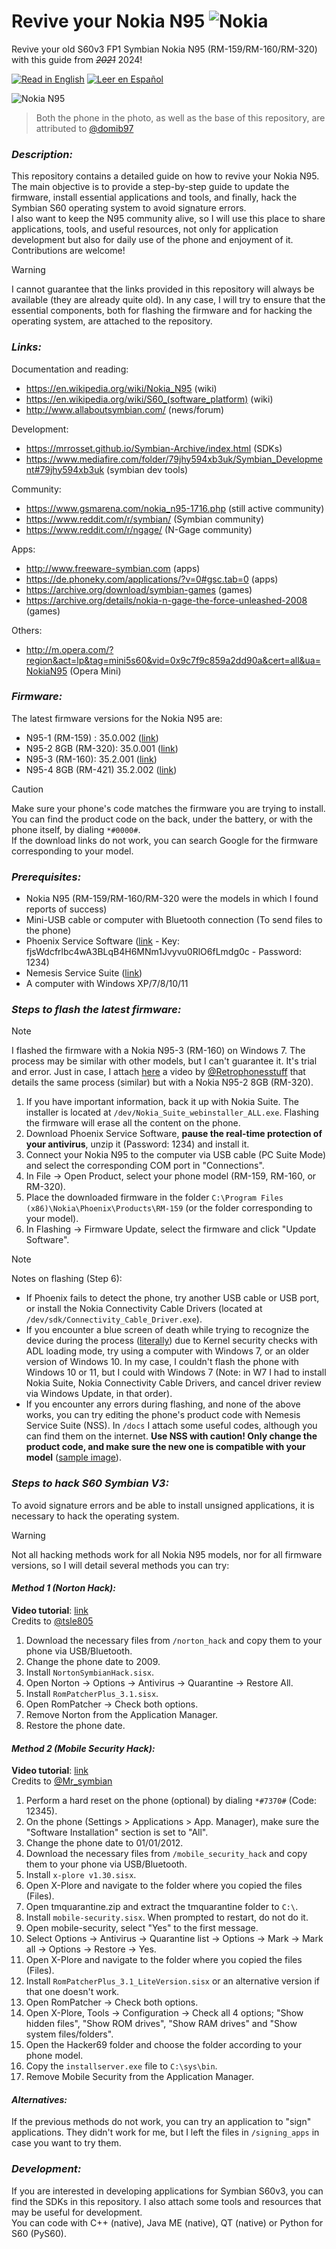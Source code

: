 # Revive your Nokia N95 ![Nokia](https://img.shields.io/badge/Nokia-%23124191.svg?style=for-the-badge&logo=nokia&logoColor=white)

Revive your old S60v3 FP1 Symbian Nokia N95 (RM-159/RM-160/RM-320) with this guide from _~~2021~~_ 2024!

[![Read in English](https://img.shields.io/badge/Read%20in-English-red)](README.md)
[![Leer en Español](https://img.shields.io/badge/Leer%20en-Español-yellow)](README.es.md)


![Nokia N95](https://user-images.githubusercontent.com/27629528/111556514-1a841600-878b-11eb-8063-5d8cac57c0eb.jpg)

> Both the phone in the photo, as well as the base of this repository, are attributed to [@domib97](https://github.com/domib97)

### **_Description:_**

This repository contains a detailed guide on how to revive your Nokia N95. The main objective is to provide a step-by-step guide to update the firmware, install essential applications and tools, and finally, hack the Symbian S60 operating system to avoid signature errors. <br>
I also want to keep the N95 community alive, so I will use this place to share applications, tools, and useful resources, not only for application development but also for daily use of the phone and enjoyment of it.<br>
Contributions are welcome!

> [!WARNING]
> I cannot guarantee that the links provided in this repository will always be available (they are already quite old). In any case, I will try to ensure that the essential components, both for flashing the firmware and for hacking the operating system, are attached to the repository.

### **_Links:_**

Documentation and reading:
- https://en.wikipedia.org/wiki/Nokia_N95 (wiki)
- https://en.wikipedia.org/wiki/S60_(software_platform) (wiki)
- http://www.allaboutsymbian.com/ (news/forum)

Development:
- https://mrrosset.github.io/Symbian-Archive/index.html (SDKs)
- https://www.mediafire.com/folder/79jhy594xb3uk/Symbian_Development#79jhy594xb3uk (symbian dev tools)

Community:
- https://www.gsmarena.com/nokia_n95-1716.php (still active community)
- https://www.reddit.com/r/symbian/ (Symbian community)
- https://www.reddit.com/r/ngage/ (N-Gage community)

Apps:
- http://www.freeware-symbian.com (apps)
- https://de.phoneky.com/applications/?v=0#gsc.tab=0 (apps)
- https://archive.org/download/symbian-games (games)
- https://archive.org/details/nokia-n-gage-the-force-unleashed-2008 (games)

Others:
- http://m.opera.com/?region&act=lp&tag=mini5s60&vid=0x9c7f9c859a2dd90a&cert=all&ua=NokiaN95 (Opera Mini)

### **_Firmware:_**

The latest firmware versions for the Nokia N95 are:
- N95-1 (RM-159) : 35.0.002 ([link](https://www.frendx.com/firmware/download-nokia-n95-rm-159-v35-0-002-stock-firmware-flash-file/))
- N95-2 8GB (RM-320): 35.0.001 ([link](https://www.frendx.com/firmware/download-nokia-n95-rm-320-v35-0-001-stock-firmware-flash-file/))
- N95-3 (RM-160): 35.2.001 ([link](https://www.frendx.com/firmware/download-nokia-n95-3-rm-160-v35-2-001-stock-firmware-flash-file/))
- N95-4 8GB (RM-421) 35.2.002 ([link](https://www.frendx.com/firmware/download-nokia-n95-rm-421-v20-2-005-stock-firmware-flash-file/))

> [!CAUTION]
> Make sure your phone's code matches the firmware you are trying to install. You can find the product code on the back, under the battery, or with the phone itself, by dialing `*#0000#`. <br> If the download links do not work, you can search Google for the firmware corresponding to your model.

### **_Prerequisites:_**

- Nokia N95 (RM-159/RM-160/RM-320 were the models in which I found reports of success)
- Mini-USB cable or computer with Bluetooth connection (To send files to the phone)
- Phoenix Service Software ([link](https://mega.nz/file/tpkEVIhT) - Key: fjsWdcfrlbc4wA3BLqB4H6MNm1Jvyvu0RlO6fLmdg0c - Password: 1234)
- Nemesis Service Suite ([link](https://archive.org/details/nemesis-service-nss))
- A computer with Windows XP/7/8/10/11

### **_Steps to flash the latest firmware:_**

> [!NOTE]
> I flashed the firmware with a Nokia N95-3 (RM-160) on Windows 7. The process may be similar with other models, but I can't guarantee it. It's trial and error. Just in case, I attach [here](https://www.youtube.com/watch?v=BOEaSA_fgTw&t=213s) a video by [@Retrophonesstuff](https://www.youtube.com/@Retrophonesstuff) that details the same process (similar) but with a Nokia N95-2 8GB (RM-320).

1. If you have important information, back it up with Nokia Suite. The installer is located at `/dev/Nokia_Suite_webinstaller_ALL.exe`. Flashing the firmware will erase all the content on the phone.
2. Download Phoenix Service Software, **pause the real-time protection of your antivirus**, unzip it (Password: 1234) and install it.
3. Connect your Nokia N95 to the computer via USB cable (PC Suite Mode) and select the corresponding COM port in "Connections".
4. In File -> Open Product, select your phone model (RM-159, RM-160, or RM-320).
5. Place the downloaded firmware in the folder `C:\Program Files (x86)\Nokia\Phoenix\Products\RM-159` (or the folder corresponding to your model).
6. In Flashing -> Firmware Update, select the firmware and click "Update Software".

> [!NOTE]
> Notes on flashing (Step 6):
> - If Phoenix fails to detect the phone, try another USB cable or USB port, or install the Nokia Connectivity Cable Drivers (located at `/dev/sdk/Connectivity_Cable_Driver.exe`).
> - If you encounter a blue screen of death while trying to recognize the device during the process ([literally](/images/bsod.jpg)) due to Kernel security checks with ADL loading mode, try using a computer with Windows 7, or an older version of Windows 10. In my case, I couldn't flash the phone with Windows 10 or 11, but I could with Windows 7 (Note: in W7 I had to install Nokia Suite, Nokia Connectivity Cable Drivers, and cancel driver review via Windows Update, in that order).
> - If you encounter any errors during flashing, and none of the above works, you can try editing the phone's product code with Nemesis Service Suite (NSS). In `/docs` I attach some useful codes, although you can find them on the internet. **Use NSS with caution! Only change the product code, and make sure the new one is compatible with your model** ([sample image](/images/nss.png)).


### **_Steps to hack S60 Symbian V3:_**

To avoid signature errors and be able to install unsigned applications, it is necessary to hack the operating system.

> [!WARNING]
> Not all hacking methods work for all Nokia N95 models, nor for all firmware versions, so I will detail several methods you can try:


#### **_Method 1 (Norton Hack):_**

**Video tutorial**: [link](https://www.youtube.com/watch?v=rttethei6xg)<br>
Credits to [@tsle805](https://www.youtube.com/@tsle805)

1. Download the necessary files from `/norton_hack` and copy them to your phone via USB/Bluetooth.
2. Change the phone date to 2009.
3. Install `NortonSymbianHack.sisx`.
4. Open Norton -> Options -> Antivirus -> Quarantine -> Restore All.
5. Install `RomPatcherPlus_3.1.sisx`.
6. Open RomPatcher -> Check both options.
7. Remove Norton from the Application Manager.
8. Restore the phone date.

#### **_Method 2 (Mobile Security Hack):_**

**Video tutorial**: [link](https://www.youtube.com/watch?v=UJJICzbk3TA)<br>
Credits to [@Mr_symbian](https://www.youtube.com/@Mr_symbian)

1. Perform a hard reset on the phone (optional) by dialing `*#7370#` (Code: 12345).
2. On the phone (Settings > Applications > App. Manager), make sure the "Software Installation" section is set to "All".
3. Change the phone date to 01/01/2012.
4. Download the necessary files from `/mobile_security_hack` and copy them to your phone via USB/Bluetooth.
5. Install `x-plore v1.30.sisx`.
6. Open X-Plore and navigate to the folder where you copied the files (Files).
7. Open tmquarantine.zip and extract the tmquarantine folder to `C:\`.
8. Install `mobile-security.sisx`. When prompted to restart, do not do it.
9. Open mobile-security, select "Yes" to the first message.
10. Select Options -> Antivirus -> Quarantine list -> Options -> Mark -> Mark all -> Options -> Restore -> Yes.
11. Open X-Plore and navigate to the folder where you copied the files (Files).
12. Install `RomPatcherPlus_3.1_LiteVersion.sisx` or an alternative version if that one doesn't work.
13. Open RomPatcher -> Check both options.
14. Open X-Plore, Tools -> Configuration -> Check all 4 options; "Show hidden files", "Show ROM drives", "Show RAM drives" and "Show system files/folders".
15. Open the Hacker69 folder and choose the folder according to your phone model.
16. Copy the `installserver.exe` file to `C:\sys\bin`.
17. Remove Mobile Security from the Application Manager.

#### **_Alternatives:_**

If the previous methods do not work, you can try an application to "sign" applications. They didn't work for me, but I left the files in `/signing_apps` in case you want to try them.

### **_Development:_**

If you are interested in developing applications for Symbian S60v3, you can find the SDKs in this repository. I also attach some tools and resources that may be useful for development. <br>
You can code with C++ (native), Java ME (native), QT (native) or Python for S60 (PyS60).